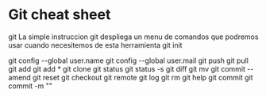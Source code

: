 # Git cheat sheet

git
La simple instruccion git despliega un menu de comandos que podremos usar cuando
necesitemos de esta herramienta
git init

git config --global user.name
git config --global user.mail
git push
git pull
git add
git add *
git clone
git status
git status -s
git diff
git mv
git commit --amend
git reset
git checkout
git remote
git log
git rm
git help
git commit
git commit -m ""


